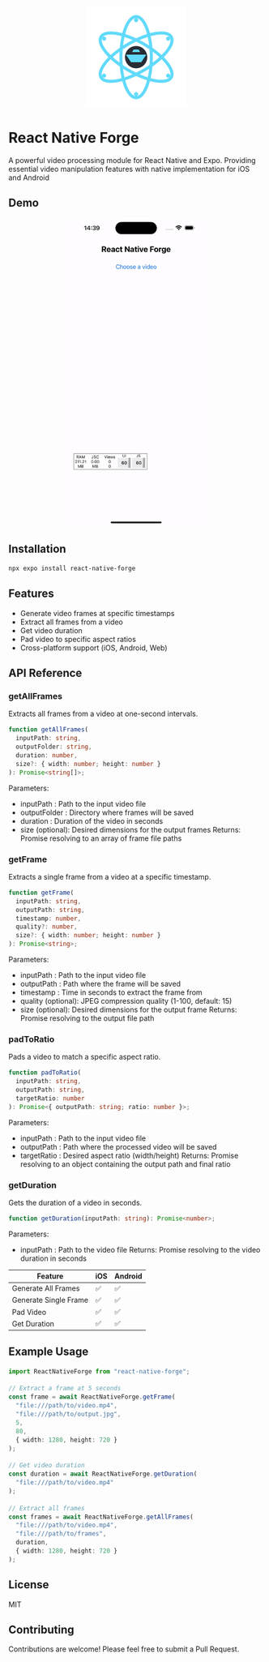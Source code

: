 <p align="center">
  <img src="assets/logo.svg" width="200" height="200" alt="React Native Forge Logo">
</p>

# React Native Forge

A powerful video processing module for React Native and Expo. Providing essential video manipulation features with native implementation for iOS and Android

## Demo

<p align="center">
  <img src="assets/demo.gif" alt="React Native Forge Demo" width="280">
</p>

## Installation

```bash
npx expo install react-native-forge
```

## Features

- Generate video frames at specific timestamps
- Extract all frames from a video
- Get video duration
- Pad video to specific aspect ratios
- Cross-platform support (iOS, Android, Web)

## API Reference

### getAllFrames

Extracts all frames from a video at one-second intervals.

```typescript
function getAllFrames(
  inputPath: string,
  outputFolder: string,
  duration: number,
  size?: { width: number; height: number }
): Promise<string[]>;
```

Parameters:

- inputPath : Path to the input video file
- outputFolder : Directory where frames will be saved
- duration : Duration of the video in seconds
- size (optional): Desired dimensions for the output frames
  Returns: Promise resolving to an array of frame file paths

### getFrame

Extracts a single frame from a video at a specific timestamp.

```typescript
function getFrame(
  inputPath: string,
  outputPath: string,
  timestamp: number,
  quality?: number,
  size?: { width: number; height: number }
): Promise<string>;
```

Parameters:

- inputPath : Path to the input video file
- outputPath : Path where the frame will be saved
- timestamp : Time in seconds to extract the frame from
- quality (optional): JPEG compression quality (1-100, default: 15)
- size (optional): Desired dimensions for the output frame
  Returns: Promise resolving to the output file path

### padToRatio

Pads a video to match a specific aspect ratio.

```typescript
function padToRatio(
  inputPath: string,
  outputPath: string,
  targetRatio: number
): Promise<{ outputPath: string; ratio: number }>;
```

Parameters:

- inputPath : Path to the input video file
- outputPath : Path where the processed video will be saved
- targetRatio : Desired aspect ratio (width/height)
  Returns: Promise resolving to an object containing the output path and final ratio

### getDuration

Gets the duration of a video in seconds.

```typescript
function getDuration(inputPath: string): Promise<number>;
```

Parameters:

- inputPath : Path to the video file
  Returns: Promise resolving to the video duration in seconds

| Feature               | iOS | Android |
| --------------------- | --- | ------- |
| Generate All Frames   | ✅  | ✅      |
| Generate Single Frame | ✅  | ✅      |
| Pad Video             | ✅  | ✅      |
| Get Duration          | ✅  | ✅      |

## Example Usage

```typescript
import ReactNativeForge from "react-native-forge";

// Extract a frame at 5 seconds
const frame = await ReactNativeForge.getFrame(
  "file:///path/to/video.mp4",
  "file:///path/to/output.jpg",
  5,
  80,
  { width: 1280, height: 720 }
);

// Get video duration
const duration = await ReactNativeForge.getDuration(
  "file:///path/to/video.mp4"
);

// Extract all frames
const frames = await ReactNativeForge.getAllFrames(
  "file:///path/to/video.mp4",
  "file:///path/to/frames",
  duration,
  { width: 1280, height: 720 }
);
```

## License

MIT

## Contributing

Contributions are welcome! Please feel free to submit a Pull Request.
